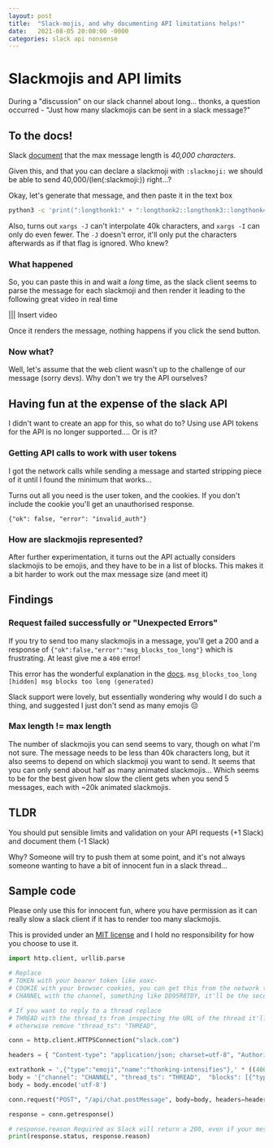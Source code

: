 ```yaml
---
layout: post
title:  "Slack-mojis, and why documenting API limitations helps!"
date:   2021-08-05 20:00:00 -0000
categories: slack api nonsense
---
```

# Slackmojis and API limits
During a "discussion" on our slack channel about long... thonks, a question occurred - "Just how many slackmojis can be sent in a slack message?"

## To the docs!
Slack [document](https://api.slack.com/changelog/2018-04-truncating-really-long-messages) that the max message length is *40,000 characters*.

Given this, and that you can declare a slackmoji with `:slackmoji:` we should be able to send 40,000/(len(:slackmoji:)) right...?

Okay, let's generate that message, and then paste it in the text box

```bash
python3 -c 'print(":longthonk1:" + ":longthonk2::longthonk3::longthonk4:" * ((40000- len(":longthonk1:") - len(":longthonk5:") )// len(":longthonk2::longthonk3::longthonk4:")) + ":longthonk5:")'
```

Also, turns out `xargs -J` can't interpolate 40k characters, and `xargs -I` can only do even fewer. The `-J` doesn't error, it'll only put the characters afterwards as if that flag is ignored. Who knew?

### What happened
So, you can paste this in and wait a *long* time, as the slack client seems to parse the message for each slackmoji and then render it leading to the following great video in real time

||| Insert video

Once it renders the message, nothing happens if you click the send button.

### Now what?
Well, let's assume that the web client wasn't up to the challenge of our message (sorry devs). Why don't we try the API ourselves?

## Having fun at the expense of the slack API
I didn't want to create an app for this, so what do to? Using use API tokens for the API is no longer supported.... Or is it?

### Getting API calls to work with user tokens
I got the network calls while sending a message and started stripping piece of it until I found the minimum that works...

Turns out all you need is the user token, and the cookies. If you don't include the cookie you'll get an unauthorised response.

```{"ok": false, "error": "invalid_auth"}```

### How are slackmojis represented?

After further experimentation, it turns out the API actually considers slackmojis to be emojis, and they have to be in a list of blocks. This makes it a bit harder to work out the max message size (and meet it)

## Findings

### Request failed successfully or "Unexpected Errors"
If you try to send too many slackmojis in a message, you'll get a 200 and a response of `{"ok":false,"error":"msg_blocks_too_long"}` which is frustrating. At least give me a `400` error!

This error has the wonderful explanation in the [docs](https://api.slack.com/methods/chat.postMessage#errors).
```msg_blocks_too_long [hidden]	msg blocks too long (generated)```

Slack support were lovely, but essentially wondering why would I do such a thing, and suggested I just don't send as many emojis 😔

### Max length != max length
The number of slackmojis you can send seems to vary, though on what I'm not sure. The message needs to be less than 40k characters long, but it also seems to depend on which slackmoji you want to send. It seems that you can only send about half as many animated slackmojis... Which seems to be for the best given how slow the client gets when you send 5 messages, each with ~20k animated slackmojis.


## TLDR
You should put sensible limits and validation on your API requests (+1 Slack) and document them (-1 Slack)

Why? Someone will try to push them at some point, and it's not always someone wanting to have a bit of innocent fun in a slack thread...


## Sample code
Please only use this for innocent fun, where you have permission as it can really slow a slack client if it has to render too many slackmojis.

This is provided under an [MIT license](https://github.com/git/git-scm.com/blob/main/MIT-LICENSE.txt) and I hold no responsibility for how you choose to use it.

```python
import http.client, urllib.parse

# Replace
# TOKEN with your bearer token like xoxc-
# COOKIE with your browser cookies, you can get this from the network tab
# CHANNEL with the channel, something like DD95R8TDY, it'll be the second level in your browser ie $2 in https://app.slack.com/client/$1/$2

# If you want to reply to a thread replace
# THREAD with the thread_ts from inspecting the URL of the thread it'll be the fourth level in your browser ie $3 in  https://app.slack.com/client/$1/$2/thread/$2-$3
# otherwise remove "thread_ts": "THREAD",

conn = http.client.HTTPSConnection("slack.com")

headers = { "Content-type": "application/json; charset=utf-8", "Authorization": "Bearer TOKEN", "cookie": "COOKIE"}

extrathonk = ',{"type":"emoji","name":"thonking-intensifies"},' * ((40600 - len('{"type":"emoji","name":"thonking-intensifies"}') - len(',{"type":"emoji","name":"thonking-intensifies"}') ) // len(',{"type":"emoji","name":"thonking-intensifies"},')) + ',{"type":"emoji","name":"thonking-intensifies"}'
body = '{"channel": "CHANNEL", "thread_ts": "THREAD",  "blocks": [{"type":"rich_text","elements":[{"type":"rich_text_section","elements":[{"type":"text","text":"‎"}, %s]}]}]}' % extrathonk
body = body.encode('utf-8')

conn.request("POST", "/api/chat.postMessage", body=body, headers=headers)

response = conn.getresponse()

# response.reason Required as Slack will return a 200, even if your message fails due to "msg_blocks_too_long".
print(response.status, response.reason)

```

